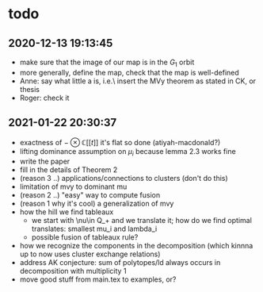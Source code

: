# todo


## 2020-12-13 19:13:45

- make sure that the image of our map is in the $G_1$ orbit
- more generally, define the map, check that the map is well-defined
- Anne: say what little a is, i.e.\ insert the MVy theorem as stated in CK, or thesis
- Roger: check it


## 2021-01-22 20:30:37

- exactness of $-\otimes\mathbb C[[t]]$ it's flat so done (atiyah-macdonald?)
- lifting dominance assumption on $\mu_i$ because lemma 2.3 works fine 
- write the paper
- fill in the details of Theorem 2
- (reason 3 ..) applications/connections to clusters (don't do this)
- limitation of mvy to dominant mu
- (reason 2 ..) "easy" way to compute fusion
- (reason 1 why it's cool) a generalization of mvy 
- how the hill we find tableaux
   - we start with \nu\in Q_+ and we translate it; how do we find optimal translates: smallest mu_i and lambda_i 
   - possible fusion of tableaux rule? 
- how we recognize the components in the decomposition (which kinnna up to now uses cluster exchange relations)
- address AK conjecture: sum of polytopes/ld always occurs in decomposition with multiplicity 1
- move good stuff from main.tex to examples, or? 